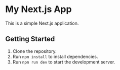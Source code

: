 # My Next.js App

This is a simple Next.js application.

## Getting Started

1. Clone the repository.
2. Run `npm install` to install dependencies.
3. Run `npm run dev` to start the development server.